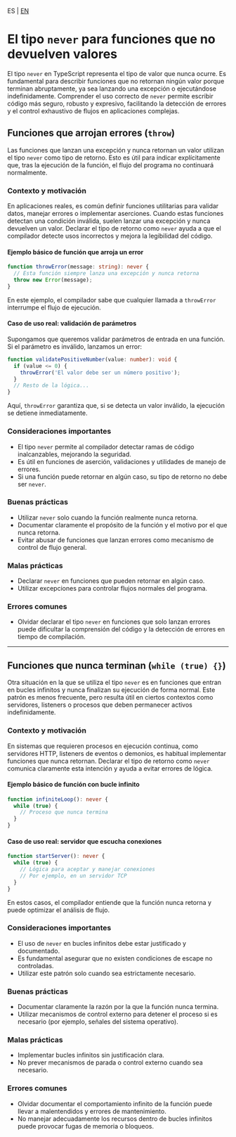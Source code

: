 <!-- MULTILANGUAJE MENU START -->
ES | [EN](https://lckpig.gitbook.io/practical-dev-handbook/typescript/basic-types/never-type)
<!-- MULTILANGUAJE MENU END -->

<!--
# El tipo `never` para funciones que no devuelven valores

- Funciones que arrojan errores (`throw`)
- Funciones que nunca terminan (`while (true) {}`)
-->

# El tipo `never` para funciones que no devuelven valores

El tipo `never` en TypeScript representa el tipo de valor que nunca ocurre. Es fundamental para describir funciones que no retornan ningún valor porque terminan abruptamente, ya sea lanzando una excepción o ejecutándose indefinidamente. Comprender el uso correcto de `never` permite escribir código más seguro, robusto y expresivo, facilitando la detección de errores y el control exhaustivo de flujos en aplicaciones complejas.

## Funciones que arrojan errores (`throw`)

Las funciones que lanzan una excepción y nunca retornan un valor utilizan el tipo `never` como tipo de retorno. Esto es útil para indicar explícitamente que, tras la ejecución de la función, el flujo del programa no continuará normalmente.

### Contexto y motivación

En aplicaciones reales, es común definir funciones utilitarias para validar datos, manejar errores o implementar aserciones. Cuando estas funciones detectan una condición inválida, suelen lanzar una excepción y nunca devuelven un valor. Declarar el tipo de retorno como `never` ayuda a que el compilador detecte usos incorrectos y mejora la legibilidad del código.

#### Ejemplo básico de función que arroja un error

```typescript
function throwError(message: string): never {
  // Esta función siempre lanza una excepción y nunca retorna
  throw new Error(message);
}
```

En este ejemplo, el compilador sabe que cualquier llamada a `throwError` interrumpe el flujo de ejecución.

#### Caso de uso real: validación de parámetros

Supongamos que queremos validar parámetros de entrada en una función. Si el parámetro es inválido, lanzamos un error:

```typescript
function validatePositiveNumber(value: number): void {
  if (value <= 0) {
    throwError('El valor debe ser un número positivo');
  }
  // Resto de la lógica...
}
```

Aquí, `throwError` garantiza que, si se detecta un valor inválido, la ejecución se detiene inmediatamente.

### Consideraciones importantes

- El tipo `never` permite al compilador detectar ramas de código inalcanzables, mejorando la seguridad.
- Es útil en funciones de aserción, validaciones y utilidades de manejo de errores.
- Si una función puede retornar en algún caso, su tipo de retorno no debe ser `never`.

### Buenas prácticas

- Utilizar `never` solo cuando la función realmente nunca retorna.
- Documentar claramente el propósito de la función y el motivo por el que nunca retorna.
- Evitar abusar de funciones que lanzan errores como mecanismo de control de flujo general.

### Malas prácticas

- Declarar `never` en funciones que pueden retornar en algún caso.
- Utilizar excepciones para controlar flujos normales del programa.

### Errores comunes

- Olvidar declarar el tipo `never` en funciones que solo lanzan errores puede dificultar la comprensión del código y la detección de errores en tiempo de compilación.

---

## Funciones que nunca terminan (`while (true) {}`)

Otra situación en la que se utiliza el tipo `never` es en funciones que entran en bucles infinitos y nunca finalizan su ejecución de forma normal. Este patrón es menos frecuente, pero resulta útil en ciertos contextos como servidores, listeners o procesos que deben permanecer activos indefinidamente.

### Contexto y motivación

En sistemas que requieren procesos en ejecución continua, como servidores HTTP, listeners de eventos o demonios, es habitual implementar funciones que nunca retornan. Declarar el tipo de retorno como `never` comunica claramente esta intención y ayuda a evitar errores de lógica.

#### Ejemplo básico de función con bucle infinito

```typescript
function infiniteLoop(): never {
  while (true) {
    // Proceso que nunca termina
  }
}
```

#### Caso de uso real: servidor que escucha conexiones

```typescript
function startServer(): never {
  while (true) {
    // Lógica para aceptar y manejar conexiones
    // Por ejemplo, en un servidor TCP
  }
}
```

En estos casos, el compilador entiende que la función nunca retorna y puede optimizar el análisis de flujo.

### Consideraciones importantes

- El uso de `never` en bucles infinitos debe estar justificado y documentado.
- Es fundamental asegurar que no existen condiciones de escape no controladas.
- Utilizar este patrón solo cuando sea estrictamente necesario.

### Buenas prácticas

- Documentar claramente la razón por la que la función nunca termina.
- Utilizar mecanismos de control externo para detener el proceso si es necesario (por ejemplo, señales del sistema operativo).

### Malas prácticas

- Implementar bucles infinitos sin justificación clara.
- No prever mecanismos de parada o control externo cuando sea necesario.

### Errores comunes

- Olvidar documentar el comportamiento infinito de la función puede llevar a malentendidos y errores de mantenimiento.
- No manejar adecuadamente los recursos dentro de bucles infinitos puede provocar fugas de memoria o bloqueos. 